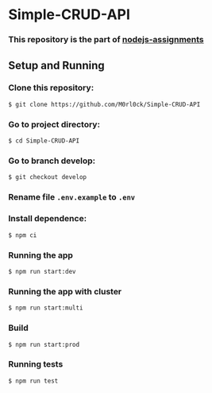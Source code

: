 # Simple-CRUD-API

### This repository is the part of [nodejs-assignments](https://github.com/AlreadyBored/nodejs-assignments)

## Setup and Running

### Clone this repository:

`$ git clone https://github.com/M0rl0ck/Simple-CRUD-API`

### Go to project directory:

`$ cd Simple-CRUD-API`

### Go to branch develop:

`$ git checkout develop`

### Rename file `.env.example` to `.env`

### Install dependence:

`$ npm ci`

### Running the app

`$ npm run start:dev`

### Running the app with cluster

`$ npm run start:multi`

### Build

`$ npm run start:prod`

### Running tests

`$ npm run test`
